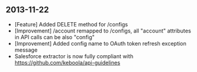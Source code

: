 ## 2013-11-22

* [Feature] Added DELETE method for /configs
* [Improvement] /account remapped to /configs, all "account" attributes in API calls can be also "config"
* [Improvement] Added config name to OAuth token refresh exception message
* Salesforce extractor is now fully compliant with https://github.com/keboola/api-guidelines